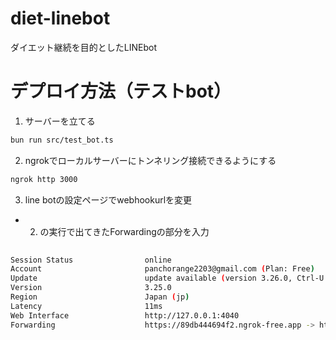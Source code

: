 # diet-linebot
ダイエット継続を目的としたLINEbot

# デプロイ方法（テストbot）

1. サーバーを立てる
```bash
bun run src/test_bot.ts
```

2. ngrokでローカルサーバーにトンネリング接続できるようにする
```bash
ngrok http 3000
```

3. line botの設定ページでwebhookurlを変更
* 2. の実行で出てきたForwardingの部分を入力
```bash
                                                                               
Session Status                online                                             
Account                       panchorange2203@gmail.com (Plan: Free)             
Update                        update available (version 3.26.0, Ctrl-U to update)
Version                       3.25.0                                             
Region                        Japan (jp)                                         
Latency                       11ms                                               
Web Interface                 http://127.0.0.1:4040                              
Forwarding                    https://89db444694f2.ngrok-free.app -> http://local
```